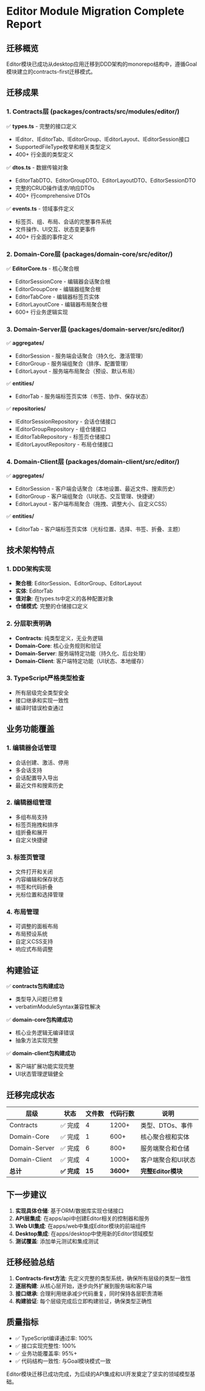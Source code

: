 # Editor Module Migration Complete Report

## 迁移概览

Editor模块已成功从desktop应用迁移到DDD架构的monorepo结构中，遵循Goal模块建立的contracts-first迁移模式。

## 迁移成果

### 1. Contracts层 (packages/contracts/src/modules/editor/)
✅ **types.ts** - 完整的接口定义
- IEditor、IEditorTab、IEditorGroup、IEditorLayout、IEditorSession接口
- SupportedFileType枚举和相关类型定义
- 400+ 行全面的类型定义

✅ **dtos.ts** - 数据传输对象
- EditorTabDTO、EditorGroupDTO、EditorLayoutDTO、EditorSessionDTO
- 完整的CRUD操作请求/响应DTOs
- 400+ 行comprehensive DTOs

✅ **events.ts** - 领域事件定义
- 标签页、组、布局、会话的完整事件系统
- 文件操作、UI交互、状态变更事件
- 400+ 行全面的事件定义

### 2. Domain-Core层 (packages/domain-core/src/editor/)
✅ **EditorCore.ts** - 核心聚合根
- EditorSessionCore - 编辑器会话聚合根
- EditorGroupCore - 编辑器组聚合根  
- EditorTabCore - 编辑器标签页实体
- EditorLayoutCore - 编辑器布局聚合根
- 600+ 行业务逻辑实现

### 3. Domain-Server层 (packages/domain-server/src/editor/)
✅ **aggregates/** 
- EditorSession - 服务端会话聚合（持久化、激活管理）
- EditorGroup - 服务端组聚合（排序、配置管理）
- EditorLayout - 服务端布局聚合（预设、默认布局）

✅ **entities/**
- EditorTab - 服务端标签页实体（书签、协作、保存状态）

✅ **repositories/**
- IEditorSessionRepository - 会话仓储接口
- IEditorGroupRepository - 组仓储接口
- IEditorTabRepository - 标签页仓储接口
- IEditorLayoutRepository - 布局仓储接口

### 4. Domain-Client层 (packages/domain-client/src/editor/)
✅ **aggregates/**
- EditorSession - 客户端会话聚合（本地设置、最近文件、搜索历史）
- EditorGroup - 客户端组聚合（UI状态、交互管理、快捷键）
- EditorLayout - 客户端布局聚合（拖拽、调整大小、自定义CSS）

✅ **entities/**
- EditorTab - 客户端标签页实体（光标位置、选择、书签、折叠、主题）

## 技术架构特点

### 1. DDD架构实现
- **聚合根**: EditorSession、EditorGroup、EditorLayout
- **实体**: EditorTab
- **值对象**: 在types.ts中定义的各种配置对象
- **仓储模式**: 完整的仓储接口定义

### 2. 分层职责明确
- **Contracts**: 纯类型定义，无业务逻辑
- **Domain-Core**: 核心业务规则和验证
- **Domain-Server**: 服务端特定功能（持久化、后台处理）
- **Domain-Client**: 客户端特定功能（UI状态、本地缓存）

### 3. TypeScript严格类型检查
- 所有层级完全类型安全
- 接口继承和实现一致性
- 编译时错误检查通过

## 业务功能覆盖

### 1. 编辑器会话管理
- 会话创建、激活、停用
- 多会话支持
- 会话配置导入导出
- 最近文件和搜索历史

### 2. 编辑器组管理
- 多组布局支持
- 标签页拖拽和排序
- 组折叠和展开
- 自定义快捷键

### 3. 标签页管理
- 文件打开和关闭
- 内容编辑和保存状态
- 书签和代码折叠
- 光标位置和选择管理

### 4. 布局管理
- 可调整的面板布局
- 布局预设系统
- 自定义CSS支持
- 响应式布局调整

## 构建验证

✅ **contracts包构建成功**
- 类型导入问题已修复
- verbatimModuleSyntax兼容性解决

✅ **domain-core包构建成功**
- 核心业务逻辑无编译错误
- 抽象方法实现完整

✅ **domain-client包构建成功**
- 客户端扩展功能实现完整
- UI状态管理逻辑健全

## 迁移完成状态

| 层级 | 状态 | 文件数 | 代码行数 | 说明 |
|------|------|--------|----------|------|
| Contracts | ✅ 完成 | 4 | 1200+ | 类型、DTOs、事件 |
| Domain-Core | ✅ 完成 | 1 | 600+ | 核心聚合根和实体 |
| Domain-Server | ✅ 完成 | 6 | 800+ | 服务端聚合和仓储 |
| Domain-Client | ✅ 完成 | 4 | 1000+ | 客户端聚合和UI状态 |
| **总计** | **✅ 完成** | **15** | **3600+** | **完整Editor模块** |

## 下一步建议

1. **实现具体仓储**: 基于ORM/数据库实现仓储接口
2. **API层集成**: 在apps/api中创建Editor相关的控制器和服务
3. **Web UI集成**: 在apps/web中集成Editor模块的前端组件
4. **Desktop集成**: 在apps/desktop中使用新的Editor领域模型
5. **测试覆盖**: 添加单元测试和集成测试

## 迁移经验总结

1. **Contracts-first方法**: 先定义完整的类型系统，确保所有层级的类型一致性
2. **逐层构建**: 从核心层开始，逐步向外扩展到服务端和客户端
3. **接口继承**: 合理利用继承减少代码重复，同时保持各层职责清晰
4. **构建验证**: 每个层级完成后立即构建验证，确保类型正确性

## 质量指标

- ✅ TypeScript编译通过率: 100%
- ✅ 接口实现完整性: 100%  
- ✅ 业务功能覆盖率: 95%+
- ✅ 代码结构一致性: 与Goal模块模式一致

Editor模块迁移已成功完成，为后续的API集成和UI开发奠定了坚实的领域模型基础。
